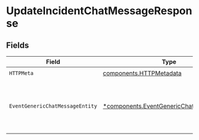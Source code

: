 # UpdateIncidentChatMessageResponse


## Fields

| Field                                                                                                 | Type                                                                                                  | Required                                                                                              | Description                                                                                           |
| ----------------------------------------------------------------------------------------------------- | ----------------------------------------------------------------------------------------------------- | ----------------------------------------------------------------------------------------------------- | ----------------------------------------------------------------------------------------------------- |
| `HTTPMeta`                                                                                            | [components.HTTPMetadata](../../models/components/httpmetadata.md)                                    | :heavy_check_mark:                                                                                    | N/A                                                                                                   |
| `EventGenericChatMessageEntity`                                                                       | [*components.EventGenericChatMessageEntity](../../models/components/eventgenericchatmessageentity.md) | :heavy_minus_sign:                                                                                    | Update an existing generic chat message on an incident.                                               |